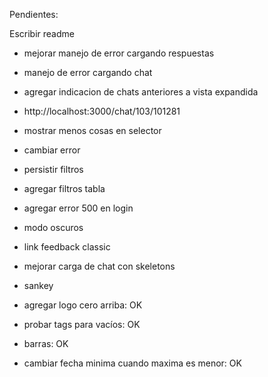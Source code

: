 Pendientes:

Escribir readme

- mejorar manejo de error cargando respuestas
- manejo de error cargando chat
- agregar indicacion de chats anteriores a vista expandida
- http://localhost:3000/chat/103/101281

- mostrar menos cosas en selector
- cambiar error
- persistir filtros
- agregar filtros tabla
- agregar error 500 en login
- modo oscuros
- link feedback classic
- mejorar carga de chat con skeletons
- sankey

- agregar logo cero arriba: OK
- probar tags para vacíos: OK
- barras: OK
- cambiar fecha minima cuando maxima es menor: OK